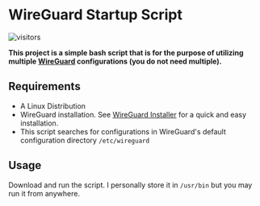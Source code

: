 # WireGuard Startup Script

![visitors](https://visitor-badge.glitch.me/badge?page_id=modesttom.wg-start&left_color=gray&right_color=blue)

**This project is a simple bash script that is for the purpose of utilizing multiple [WireGuard](https://www.wireguard.com/) configurations (you do not need multiple).**



## Requirements

- A Linux Distribution
- WireGuard installation. See [WireGuard Installer](https://github.com/angristan/wireguard-install) for a quick and easy installation.
- This script searches for configurations in WireGuard's default configuration directory `/etc/wireguard`

## Usage

Download and run the script. I personally store it in `/usr/bin` but you may run it from anywhere.



